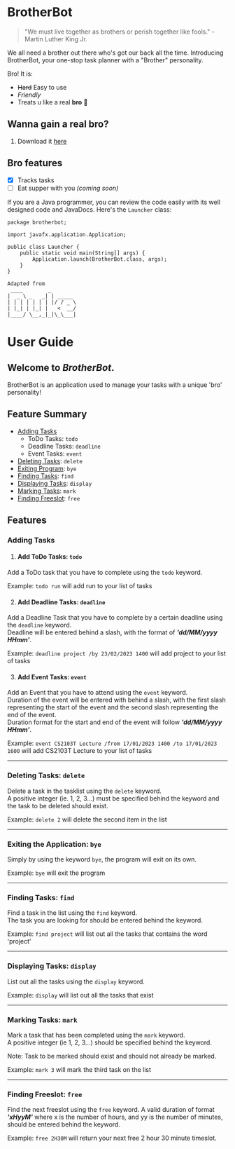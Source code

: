 # BrotherBot

> "We must live together as brothers or perish together like fools." - Martin Luther King Jr.

We all need a brother out there who's got our back all the time. Introducing BrotherBot, your one-stop task planner with a "Brother" personality.

Bro! It is:

- ~~Hard~~ Easy to use
- *Friendly*
- Treats u like a real **bro** :star_struck:

## Wanna gain a real bro?

1. Download it [here](https://github.com/daniellingzy/ip/releases/tag/v0.2)

## Bro features


- [X] Tracks tasks
- [ ] Eat supper with you *(coming soon)*

If you are a Java programmer, you can review the code easily with its well designed code and JavaDocs. Here's the `Launcher` class:
```
package brotherbot;

import javafx.application.Application;

public class Launcher {
    public static void main(String[] args) {
        Application.launch(BrotherBot.class, args);
    }
}
```

   ```
   Adapted from
    ____        _        
   |  _ \ _   _| | _____ 
   | | | | | | | |/ / _ \
   | |_| | |_| |   <  __/
   |____/ \__,_|_|\_\___|
   ```




# User Guide


## **Welcome to _BrotherBot_.**
BrotherBot is an application used to manage your tasks with a unique 'bro' personality!

## Feature Summary
- [Adding Tasks](https://github.com/daniellingzy/ip/edit/master/docs/README.md#adding-tasks)
    - ToDo Tasks: ```todo```
    - Deadline Tasks: ```deadline```
    - Event Tasks: ```event```
- [Deleting Tasks](https://github.com/daniellingzy/ip/edit/master/docs/README.md#deleting-tasks-delete): ```delete```
- [Exiting Program](https://github.com/daniellingzy/ip/edit/master/docs/README.md#exiting-the-application-bye): ```bye```
- [Finding Tasks](https://github.com/daniellingzy/ip/edit/master/docs/README.md#finding-tasks-find): ```find```
- [Displaying Tasks](https://github.com/daniellingzy/ip/edit/master/docs/README.md#displaying-tasks-display): ```display```
- [Marking Tasks](https://github.com/daniellingzy/ip/edit/master/docs/README.md#marking-tasks-mark): ```mark```
- [Finding Freeslot](https://github.com/daniellingzy/ip/edit/master/docs/README.md#finding-freeslot): ```free```

## Features

### Adding Tasks
1.  #### Add ToDo Tasks: ```todo```
Add a ToDo task that you have to complete using the ```todo``` keyword.

Example: ```todo run``` will add run to your list of tasks

2. #### Add Deadline Tasks: ```deadline```
Add a Deadline Task that you have to complete by a certain deadline using the ```deadline``` keyword.  
Deadline will be entered behind a slash, with the format of ***'dd/MM/yyyy HHmm'***.

Example: ```deadline project /by 23/02/2023 1400``` will add project to your list of tasks

3. #### Add Event Tasks: ```event```
Add an Event that you have to attend using the ```event``` keyword.  
Duration of the event will be entered with behind a slash, with the first slash representing the start of the event and the second slash representing the end of the event.  
Duration format for the start and end of the event will follow ***'dd/MM/yyyy HHmm'***.

Example: ```event CS2103T Lecture /from 17/01/2023 1400 /to 17/01/2023 1600``` will add CS2103T Lecture to your list of tasks

***  

### Deleting Tasks: ```delete```

Delete a task in the tasklist using the ```delete``` keyword.  
A positive integer (ie. 1, 2, 3...) must be specified behind the keyword and the task to be deleted should exist.

Example: ```delete 2``` will delete the second item in the list

***    

### Exiting the Application: ```bye```

Simply by using the keyword ```bye```, the program will exit on its own.

Example: ```bye``` will exit the program

***

### Finding Tasks: ```find```

Find a task in the list using the ```find``` keyword.  
The task you are looking for should be entered behind the keyword.

Example: ```find project``` will list out all the tasks that contains the word 'project'

***

### Displaying Tasks: ```display```

List out all the tasks using the ```display``` keyword.

Example: ```display``` will list out all the tasks that exist

***  

### Marking Tasks: ```mark```

Mark a task that has been completed using the ```mark``` keyword.   
A positive integer (ie 1, 2, 3...) should be specified behind the keyword.

Note: Task to be marked should exist and should not already be marked.

Example: ```mark 3``` will mark the third task on the list


***

### Finding Freeslot: ```free```

Find the next freeslot using the ```free``` keyword.
A valid duration of format ***'xHyyM'*** where x is the number of hours, and  yy is the number of minutes,
should be entered behind the keyword.

Example: ```free 2H30M``` will return your next free 2 hour 30 minute timeslot.
